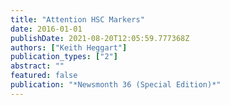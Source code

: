 ```yaml
---
title: "Attention HSC Markers"
date: 2016-01-01
publishDate: 2021-08-20T12:05:59.777368Z
authors: ["Keith Heggart"]
publication_types: ["2"]
abstract: ""
featured: false
publication: "*Newsmonth 36 (Special Edition)*"
---
```


